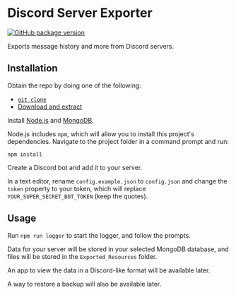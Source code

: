 # Discord Server Exporter

[![GitHub package version](https://img.shields.io/github/package-json/v/Mega-Mewthree/Discord-Server-Exporter.svg?label=github&style=popout)](https://github.com/Mega-Mewthree/Discord-Server-Exporter)

Exports message history and more from Discord servers.

## Installation

Obtain the repo by doing one of the following:

* [`git clone`](https://help.github.com/articles/cloning-a-repository/)
* [Download and extract](https://stackoverflow.com/a/6466993)

Install [Node.js](https://nodejs.org/en/) and [MongoDB](https://www.mongodb.com/download-center/community).

Node.js includes `npm`, which will allow you to install this project's dependencies. Navigate to the project folder in a command prompt and run:

    npm install

Create a Discord bot and add it to your server.

In a text editor, rename `config.example.json` to `config.json` and change the `token` property to your token, which will replace `YOUR_SUPER_SECRET_BOT_TOKEN` (keep the quotes).

## Usage

Run `npm run logger` to start the logger, and follow the prompts.

Data for your server will be stored in your selected MongoDB database, and files will be stored in the `Exported_Resources` folder.

An app to view the data in a Discord-like format will be available later.

A way to restore a backup will also be available later.
